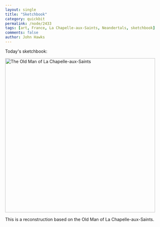 ```yaml
---
layout: single 
title: "Sketchbook" 
category: quickbit
permalink: /node/2433
tags: [art, France, La Chapelle-aux-Saints, Neandertals, sketchbook] 
comments: false 
author: John Hawks 
---
```


Today's sketchbook: 

<div class="middle-picture">
<a href="http://www.flickr.com/photos/johnhawks/4298365396/" title="The Old Man of La Chapelle-aux-Saints by John Hawks, on Flickr"><img src="http://farm5.static.flickr.com/4060/4298365396_37d6bfc95e.jpg" width="487" height="500" alt="The Old Man of La Chapelle-aux-Saints" /></a>
</div>

This is a reconstruction based on the Old Man of La Chapelle-aux-Saints. 

